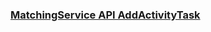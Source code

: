 ### [MatchingService API AddActivityTask](https://github.com/temporalio/temporal/blob/main/proto/internal/temporal/server/api/matchingservice/v1/service.proto#L53)

